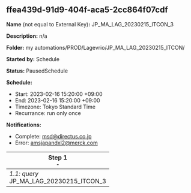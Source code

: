 ## ffea439d-91d9-404f-aca5-2cc864f07cdf

**Name** (not equal to External Key)**:** JP_MA_LAG_20230215_ITCON_3

**Description:** n/a

**Folder:** my automations/PROD/Lagevrio/JP_MA_LAG_20230215_ITCON/

**Started by:** Schedule

**Status:** PausedSchedule

**Schedule:**

* Start: 2023-02-16 15:20:00 +09:00
* End: 2023-02-16 15:20:00 +09:00
* Timezone: Tokyo Standard Time
* Recurrance: run only once

**Notifications:**

* Complete: msd@directus.co.jp
* Error: amsjapandxl2@merck.com

| Step 1<br>_<small>-</small>_ |
| --- |
| _1.1: query_<br>JP_MA_LAG_20230215_ITCON_3 |
